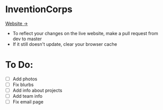# InventionCorps

[Website →](https://inventioncorps.org/)
<br>
- To reflect your changes on the live website, make a pull request from dev to master
- If it still doesn't update, clear your browser cache

# To Do: 
- [ ] Add photos
- [ ] Fix blurbs
- [ ] Add info about projects
- [ ] Add team info
- [ ] Fix email page 
